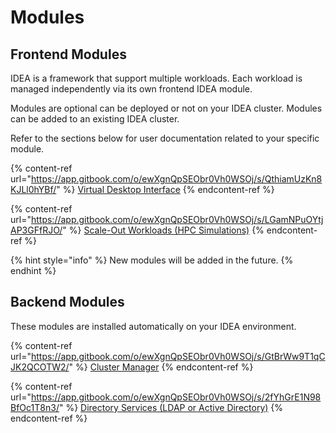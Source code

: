 # Modules

## Frontend Modules

IDEA is a framework that support multiple workloads. Each workload is managed independently via its own frontend IDEA module.&#x20;

Modules are optional can be deployed or not on your IDEA cluster. Modules can be added to an existing IDEA cluster.

&#x20;Refer to the sections below for user documentation related to your specific module.

{% content-ref url="https://app.gitbook.com/o/ewXgnQpSEObr0Vh0WSOj/s/QthiamUzKn8KJLl0hYBf/" %}
[Virtual Desktop Interface](https://app.gitbook.com/o/ewXgnQpSEObr0Vh0WSOj/s/QthiamUzKn8KJLl0hYBf/)
{% endcontent-ref %}

{% content-ref url="https://app.gitbook.com/o/ewXgnQpSEObr0Vh0WSOj/s/LGamNPuOYtjAP3GFfRJO/" %}
[Scale-Out Workloads (HPC Simulations)](https://app.gitbook.com/o/ewXgnQpSEObr0Vh0WSOj/s/LGamNPuOYtjAP3GFfRJO/)
{% endcontent-ref %}

{% hint style="info" %}
New modules will be added in the future.
{% endhint %}

## Backend Modules

These modules are installed automatically on your IDEA environment.&#x20;

{% content-ref url="https://app.gitbook.com/o/ewXgnQpSEObr0Vh0WSOj/s/GtBrWw9T1qCJK2QCOTW2/" %}
[Cluster Manager](https://app.gitbook.com/o/ewXgnQpSEObr0Vh0WSOj/s/GtBrWw9T1qCJK2QCOTW2/)
{% endcontent-ref %}

{% content-ref url="https://app.gitbook.com/o/ewXgnQpSEObr0Vh0WSOj/s/2fYhGrE1N98BfOc1T8n3/" %}
[Directory Services (LDAP or Active Directory)](https://app.gitbook.com/o/ewXgnQpSEObr0Vh0WSOj/s/2fYhGrE1N98BfOc1T8n3/)
{% endcontent-ref %}
